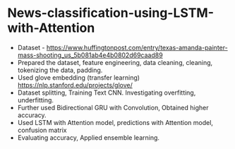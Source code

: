 # News-classification-using-LSTM-with-Attention

- Dataset - https://www.huffingtonpost.com/entry/texas-amanda-painter-mass-shooting_us_5b081ab4e4b0802d69caad89
- Prepared the dataset, feature engineering, data cleaning, cleaning, tokenizing the data, padding.
- Used glove embedding (transfer learning) https://nlp.stanford.edu/projects/glove/
- Dataset splitting, Training Text CNN. Investigating overfitting, underfitting.
- Further used Bidirectional GRU with Convolution, Obtained higher accuracy.
- Used LSTM with Attention model, predictions with Attention model, confusion matrix
- Evaluating accuracy, Applied ensemble learning.
